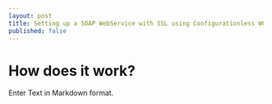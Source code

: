 ```yaml
---
layout: post
title: Setting up a SOAP WebService with SSL using Configurationless WCF
published: false
---
```


# How does it work?

Enter Text in Markdown format.